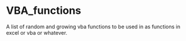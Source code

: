VBA_functions
=============

A list of random and growing vba functions to be used in as functions in excel or vba or whatever. 
